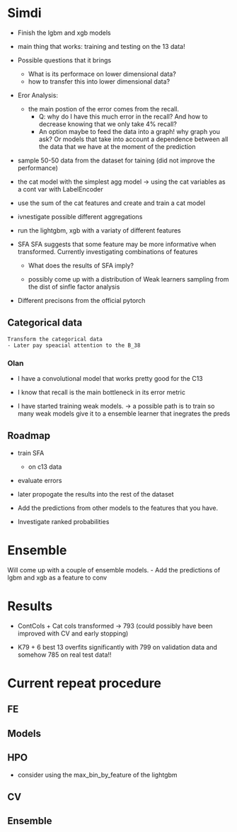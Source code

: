 # Simdi

- Finish the lgbm and xgb models 

- main thing that works: training and testing on the 13 data! 
 - Possible questions that it brings 
    - What is its performace on lower dimensional data?
    - how to transfer this into lower dimensional data?

- Eror Analysis:
    - the main postion of the error comes from the recall. 
        - Q: why do I have this much error in the recall? And how to decrease knowing that we only take 4% recall? 
         - An option maybe to feed the data into a graph! why graph you ask? Or models that take into account a dependence between all the data that we have at the moment of the prediction

- sample 50-50 data from the dataset for taining (did not improve the performance)

-  the cat model with the simplest agg model -> using the cat variables as a cont var with LabelEncoder
- use the sum of the cat features and create and train a cat model 

- ivnestigate possible different aggregations

- run the lightgbm, xgb with a variaty of different features

- SFA
    SFA suggests that some feature may be more informative when transformed. Currently investigating combinations of features
    - What does the results of SFA imply? 
    
    -  possibly come up with a distribution of Weak learners sampling from the dist of sinfle factor analysis


- Different precisons from the official pytorch 

## Categorical data
    Transform the categorical data
    - Later pay speacial attention to the B_38
### Olan
-  I have a convolutional model that works pretty good for the C13

- I know that recall is the main bottleneck in its error metric

- I have started training weak models. -> a possible path is to train so many weak models give it to a ensemble learner that inegrates the preds 

## Roadmap

- train SFA 
    - on c13 data

- evaluate errors
- later propogate the results into the rest of the dataset

- Add the predictions from other models to the features that you have. 

- Investigate ranked probabilities

# Ensemble
Will come up with a couple of ensemble models. 
    - Add the predictions of lgbm and xgb as a feature to conv




# Results

- ContCols + Cat cols transformed -> 793 (could possibly have been improved with CV and early stopping) 

- K79 + 6 best 13 overfits significantly with 799 on validation data and somehow 785 on real test data!!


# Current repeat procedure 

## FE 



## Models 


## HPO

- consider using the max_bin_by_feature of the lightgbm
## CV



## Ensemble


